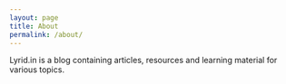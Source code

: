 ```yaml
---
layout: page
title: About
permalink: /about/
---
```


Lyrid.in is a blog containing articles, resources and learning material for various topics. 
